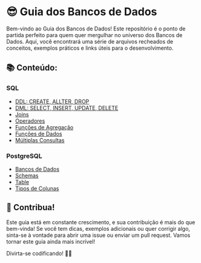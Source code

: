 # 😎 Guia dos Bancos de Dados

Bem-vindo ao Guia dos Bancos de Dados! Este repositório é o ponto de partida perfeito para quem quer mergulhar no universo dos Bancos de Dados. Aqui, você encontrará uma série de arquivos recheados de conceitos, exemplos práticos e links úteis para o desenvolvimento.


## 📚 Conteúdo:

### SQL

- [DDL: CREATE, ALLTER, DROP](./SQL/DDL.md)
- [DML: SELECT, INSERT, UPDATE, DELETE](./SQL/DML.md)
- [Joins](./SQL/Joins.md)
- [Operadores](./SQL/Operadores.md)
- [Funções de Agregação](./SQL/Funções%20de%20Agregação.md)
- [Funções de Dados](./SQL/Funções%20de%20Dados.md)
- [Múltiplas Consultas](./SQL/Múltiplas%20Consultas.md)

### PostgreSQL

- [Bancos de Dados](./PostgreSQL/Bancos%20de%20Dados.md)
- [Schemas](./PostgreSQL/Schemas.md)
- [Table](./PostgreSQL/Table.md)
- [Tipos de Colunas](./PostgreSQL/Tipos%20de%20Colunas.md)

## 🤝 Contribua!

Este guia está em constante crescimento, e sua contribuição é mais do que bem-vinda! Se você tem dicas, exemplos adicionais ou quer corrigir algo, sinta-se à vontade para abrir uma issue ou enviar um pull request. Vamos tornar este guia ainda mais incrível!

Divirta-se codificando! 🚀✨
